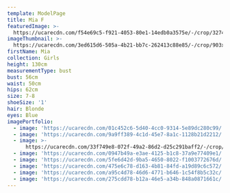 ```yaml
---
template: ModelPage
title: Mia F
featuredImage: >-
  https://ucarecdn.com/f54e69c5-f921-4053-80e1-14edb0a3575e/-/crop/3274x1953/0,0/-/preview/
imageThumbnail: >-
  https://ucarecdn.com/3ed615d6-505a-4b21-bb7c-262413c88e85/-/crop/903x1337/395,140/-/preview/
firstName: Mia
collection: Girls
height: 130cm
measurementType: bust
bust: 56cm
waist: 50cm
hips: 62cm
size: 7-8
shoeSize: '1'
hair: Blonde
eyes: Blue
imagePortfolio:
  - image: 'https://ucarecdn.com/01c452c6-5d40-4cc0-9314-5e89dc280c99/'
  - image: 'https://ucarecdn.com/9a9ff389-4c1d-45e7-8a1c-1128b21d2212/'
  - image: >-
      https://ucarecdn.com/33f749e8-072f-49a2-86d2-d25c291baff2/-/crop/1586x2407/266,172/-/preview/
  - image: 'https://ucarecdn.com/0947b49a-e3ae-4125-b1c8-37a9e77409e1/'
  - image: 'https://ucarecdn.com/5fe6d42d-9ba5-4650-8022-f1003772676d/'
  - image: 'https://ucarecdn.com/475e6c78-d163-4b81-84fd-a19d89c6c572/'
  - image: 'https://ucarecdn.com/a95c4d78-46d6-4771-b646-1c54f8b5c32c/'
  - image: 'https://ucarecdn.com/275cdd78-b12a-46e5-a34b-848a0871661c/'
---
```


